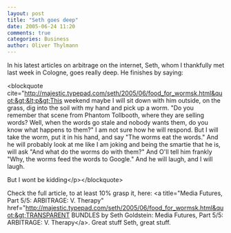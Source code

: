 ```yaml
---
layout: post
title: "Seth goes deep"
date: 2005-06-24 11:20
comments: true
categories: Business
author: Oliver Thylmann
---
```



In his latest articles on arbitrage on the internet, Seth, whom I thankfully met last week in Cologne, goes really deep. He finishes by saying:

&lt;blockquote cite=&quot;http://majestic.typepad.com/seth/2005/06/food_for_wormsk.html&quot;&gt;&lt;p&gt;This weekend maybe I will sit down with him outside, on the grass, dig into the soil with my hand and pick up a worm. &quot;Do you remember that scene from Phantom Tollbooth, where they are selling words? Well, when the words go stale and nobody wants them, do you know what happens to them?&quot; I am not sure how he will respond. But I will take the worm, put it in his hand, and say &quot;The worms eat the words.&quot; And he will probably look at me like I am joking and being the smartie that he is, will ask &quot;And what do the worms do with them?&quot; And O'll tell him frankly &quot;Why, the worms feed the words to Google.&quot; And he will laugh, and I will laugh.

But I wont be kidding&lt;/p&gt;&lt;/blockquote&gt;

Check the full article, to at least 10% grasp it, here: &lt;a title=&quot;Media Futures,  Part 5/5: ARBITRAGE:  V. Therapy&quot; href=&quot;http://majestic.typepad.com/seth/2005/06/food_for_wormsk.html&quot;&gt;TRANSPARENT BUNDLES by Seth Goldstein: Media Futures,  Part 5/5: ARBITRAGE:  V. Therapy&lt;/a&gt;. Great stuff Seth, great stuff.


